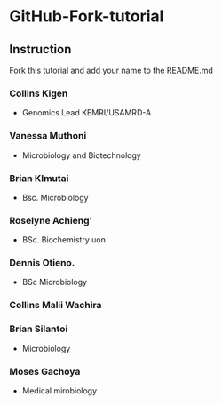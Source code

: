 # GitHub-Fork-tutorial 

## Instruction

Fork this tutorial and add your name to the README.md


### Collins Kigen

* Genomics Lead KEMRI/USAMRD-A

### Vanessa Muthoni

  * Microbiology and Biotechnology
 
### Brian KImutai

* Bsc. Microbiology

### Roselyne Achieng'

* BSc. Biochemistry uon

### Dennis Otieno.

* BSc Microbiology  

### Collins Malii Wachira


### Brian Silantoi
* Microbiology 

### Moses Gachoya

* Medical mirobiology

